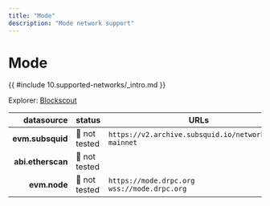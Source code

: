 ```yaml
---
title: "Mode"
description: "Mode network support"
---
```


<!-- markdownlint-disable single-h1 heading-increment no-inline-html -->

# Mode

{{ #include 10.supported-networks/_intro.md }}

Explorer: [Blockscout](https://explorer.mode.network/)

|        datasource | status        | URLs                           |
| -----------------:|:------------- | ------------------------------ |
|  **evm.subsquid** | 🤔 not tested | `https://v2.archive.subsquid.io/network/mode-mainnet`  |
| **abi.etherscan** | 🤔 not tested |                                                        |
|      **evm.node** | 🤔 not tested | `https://mode.drpc.org` <br> `wss://mode.drpc.org`     |
